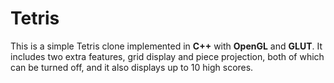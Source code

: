 # Tetris
This is a simple Tetris clone implemented in **C++** with **OpenGL** and **GLUT**. It includes two extra features, grid display and piece projection, both of which can be turned off, and it also displays up to 10 high scores.
